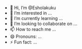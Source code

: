 - 👋 Hi, I’m @Esholakuku
- 👀 I’m interested in ...
- 🌱 I’m currently learning ...
- 💞️ I’m looking to collaborate on ...
- 📫 How to reach me ...
- 😄 Pronouns: ...
- ⚡ Fun fact: ...

<!---
Esholakuku/Esholakuku is a ✨ special ✨ repository because its `README.md` (this file) appears on your GitHub profile.
You can click the Preview link to take a look at your changes.
--->
